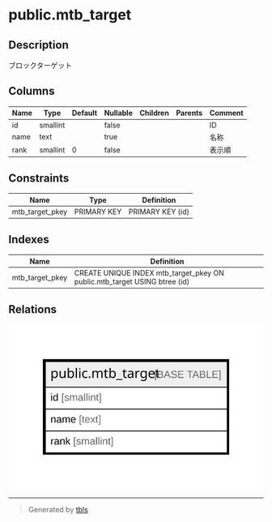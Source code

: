 # public.mtb_target

## Description

ブロックターゲット

## Columns

| Name | Type | Default | Nullable | Children | Parents | Comment |
| ---- | ---- | ------- | -------- | -------- | ------- | ------- |
| id | smallint |  | false |  |  | ID |
| name | text |  | true |  |  | 名称 |
| rank | smallint | 0 | false |  |  | 表示順 |

## Constraints

| Name | Type | Definition |
| ---- | ---- | ---------- |
| mtb_target_pkey | PRIMARY KEY | PRIMARY KEY (id) |

## Indexes

| Name | Definition |
| ---- | ---------- |
| mtb_target_pkey | CREATE UNIQUE INDEX mtb_target_pkey ON public.mtb_target USING btree (id) |

## Relations

![er](public.mtb_target.svg)

---

> Generated by [tbls](https://github.com/k1LoW/tbls)
